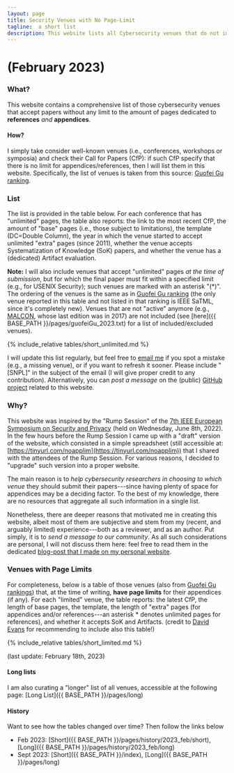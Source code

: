 ```yaml
---
layout: page
title: Security Venues with No Page-Limit
tagline:  a short list 
description: This website lists all Cybersecurity venues that do not impose any limit to the length of the References/Appendices in the submitted papers
---
```


# (February 2023)

### What?

This website contains a comprehensive list of those cybersecurity venues that accept papers without any limit to the amount of pages dedicated to **references** _and_ **appendices**.

#### How?

I simply take consider well-known venues (i.e., conferences, workshops or symposia) and check their Call for Papers (CfP): if such CfP specify that there is no limit for appendices/references, then I will list them in this website. Specifically, the list of venues is taken from this source: [Guofei Gu ranking](https://people.engr.tamu.edu/guofei/sec_conf_stat.htm).

### List
The list is provided in the table below. For each conference that has "unlimited" pages, the table also reports: the link to the most recent CfP, the amount of "base" pages (i.e., those subject to limitations), the template (DC=Double Column), the year in which the venue started to accept unlimited "extra" pages (since 2011), whether the venue accepts Systematization of Knowledge (SoK) papers, and whether the venue has a (dedicated) Artifact evaluation.

**Note:** I will also include venues that accept "unlimited" pages _at the time of submission_, but for which the final paper must fit within a specified limit (e.g., for USENIX Security); such venues are marked with an asterisk "(*)". The ordering of the venues is the same as in [Guofei Gu ranking](https://people.engr.tamu.edu/guofei/sec_conf_stat.htm) (the only venue reported in this table and not listed in that ranking is IEEE SaTML, since it's completely new). Venues that are not "active" anymore (e.g., [MALCON](https://malwareconference.org/), whose last edition was in 2017) are not included (see [here]({{ BASE_PATH }}/pages/guofeiGu_2023.txt) for a list of included/excluded venues).



{% include_relative tables/short_unlimited.md %}

I will update this list regularly, but feel free to [email me](mailto:giovanni.apruzzese@uni.li) if you spot a mistake (e.g., a missing venue), or if you want to refresh it sooner. Please include "[SNPL]" in the subject of the email (I will give proper credit to any contribution). Alternatively, you can _post a message_ on the (public) [GitHub project](https://github.com/secnopagelim/secnopagelim.github.io/discussions) related to this website.


### Why?
This website was inspired by the "Rump Session" of the [7th IEEE European Symposium on Security and Privacy](https://www.ieee-security.org/TC/EuroSP2022/program.html) (held on Wednesday, June 8th, 2022). In the few hours before the Rump Session I came up with a "draft" version of the website, which consisted in a simple spreadsheet (still accessible at: [https://tinyurl.com/noapplim](https://tinyurl.com/noapplim)) that I shared with the attendees of the Rump Session. For various reasons, I decided to "upgrade" such version into a proper website.

The main reason is to _help cybersecurity researchers in choosing to which venue_ they should submit their papers---since having plenty of space for appendices may be a deciding factor. To the best of my knowledge, there are no resources that aggregate all such information in a single list.

Nonetheless, there are deeper reasons that motivated me in creating this website, albeit most of them are subjective and stem from my (recent, and arguably limited) experience---both as a reviewer, and as an author. Put simply, it is to _send a message to our community_. 
As all such considerations are personal, I will not discuss them here: feel free to read them in the dedicated [blog-post that I made on my personal website](https://www.giovanniapruzzese.com/posts/2022/secnopagelim).


### Venues with Page Limits

For completeness, below is a table of those venues (also from [Guofei Gu rankings](https://people.engr.tamu.edu/guofei/sec_conf_stat.htm)) that, at the time of writing, **have page limits** for their appendices (if any). For each "limited" venue, the table reports: the latest CfP, the length of base pages, the template, the length of "extra" pages (for appendices and/or references---an asterisk * denotes unlimited pages for references), and whether it accepts SoK and Artifacts. (credit to [David Evans](https://www.cs.virginia.edu/~evans/) for recommending to include also this table!)


{% include_relative tables/short_limited.md %}

(last update: February 18th, 2023)


#### Long lists

I am also curating a "longer" list of all venues, accessible at the following page: [Long List]({{ BASE_PATH }}/pages/long)

#### History

Want to see how the tables changed over time? Then follow the links below

* Feb 2023: [Short]({{ BASE_PATH }}/pages/history/2023_feb/short), [Long]({{ BASE_PATH }}/pages/history/2023_feb/long)
* Sept 2023: [Short]({{ BASE_PATH }}/index), [Long]({{ BASE_PATH }}/pages/long)